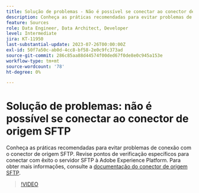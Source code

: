 ```yaml
---
title: Solução de problemas - Não é possível se conectar ao conector de origem SFTP
description: Conheça as práticas recomendadas para evitar problemas de conexão com o conector de origem SFTP. Revise pontos de verificação específicos para conectar com êxito o servidor SFTP à Adobe Experience Platform.
feature: Sources
role: Data Engineer, Data Architect, Developer
level: Intermediate
jira: KT-11950
last-substantial-update: 2023-07-26T00:00:00Z
exl-id: 50f7a50c-ab0d-4cc8-bf58-2e0c9fc373ad
source-git-commit: 286c85aa88d44574f00ded67f0de8e0c945a153e
workflow-type: tm+mt
source-wordcount: '78'
ht-degree: 0%

---
```


# Solução de problemas: não é possível se conectar ao conector de origem SFTP

Conheça as práticas recomendadas para evitar problemas de conexão com o conector de origem SFTP. Revise pontos de verificação específicos para conectar com êxito o servidor SFTP à Adobe Experience Platform. Para obter mais informações, consulte a [documentação do conector de origem SFTP](https://experienceleague.adobe.com/docs/experience-platform/sources/connectors/cloud-storage/sftp.html).

>[!VIDEO](https://video.tv.adobe.com/v/3416134?learn=on&enablevpops)
